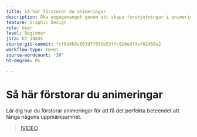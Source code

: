 ```yaml
---
title: Så här förstorar du animeringar
description: Öka engagemanget genom att skapa förskjutningar i animeringarna
feature: Graphic Design
role: User
level: Beginner
jira: KT-14835
source-git-commit: fcf6d4b5c663d7f03bb53ffc910edf3ef62d68e2
workflow-type: tm+mt
source-wordcount: '30'
ht-degree: 0%

---
```


# Så här förstorar du animeringar

Lär dig hur du förstorar animeringar för att få det perfekta beteendet att fånga någons uppmärksamhet.

>[!VIDEO](https://video.tv.adobe.com/v/3426981?quality=12&learn=on&hidetitle=true)
